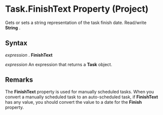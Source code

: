 
# Task.FinishText Property (Project)

Gets or sets a string representation of the task finish date. Read/write  **String** .


## Syntax

 _expression_ . **FinishText**

 _expression_ An expression that returns a **Task** object.


## Remarks

The  **FinishText** property is used for manually scheduled tasks. When you convert a manually scheduled task to an auto-scheduled task, if **FinishText** has any value, you should convert the value to a date for the **Finish** property.

